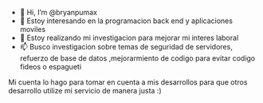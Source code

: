 - 👋 Hi, I’m @bryanpumax
- 👀 Estoy  interesando en la programacion back end  y aplicaciones moviles
- 🌱 Estoy realizando mi investigacion para mejorar  mi  interes laboral
- 📫 Busco investigacion sobre  temas  de seguridad de servidores, refuerzo de  base de datos ,mejorarmiento de codigo  para  evitar codigo fideos o espagueti
 
 Mi cuenta lo  hago para  tomar  en cuenta  a mis  desarrollos  para  que  otros desarrollo  utilize  mi servicio de manera  justa 
 :)
 
